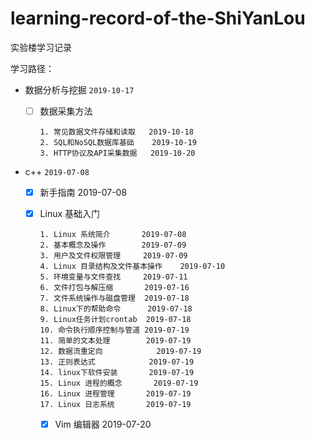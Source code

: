 # learning-record-of-the-ShiYanLou
实验楼学习记录  

学习路径：
+ 数据分析与挖掘 `2019-10-17`

   - [ ] 数据采集方法

     ```
     1. 常见数据文件存储和读取   2019-10-18
     2. SQL和NoSQL数据库基础    2019-10-19
     3. HTTP协议及API采集数据   2019-10-20
     ```

     

+ c++   `2019-07-08`

   - [x] 新手指南 2019-07-08

   - [x] Linux 基础入门

     ```
     1. Linux 系统简介       2019-07-08
     2. 基本概念及操作        2019-07-09
     3. 用户及文件权限管理     2019-07-09
     4. Linux 目录结构及文件基本操作    2019-07-10
     5. 环境变量与文件查找     2019-07-11
     6. 文件打包与解压缩       2019-07-16
     7. 文件系统操作与磁盘管理  2019-07-18
     8. Linux下的帮助命令      2019-07-18
     9. Linux任务计划crontab  2019-07-18
     10. 命令执行顺序控制与管道 2019-07-19
     11. 简单的文本处理        2019-07-19
     12. 数据流重定向            2019-07-19
     13. 正则表达式            2019-07-19
     14. linux下软件安装       2019-07-19
     15. Linux 进程的概念       2019-07-19
     16. Linux 进程管理       2019-07-19
     17. Linux 日志系统       2019-07-19
     ```
     - [x] Vim 编辑器        2019-07-20
